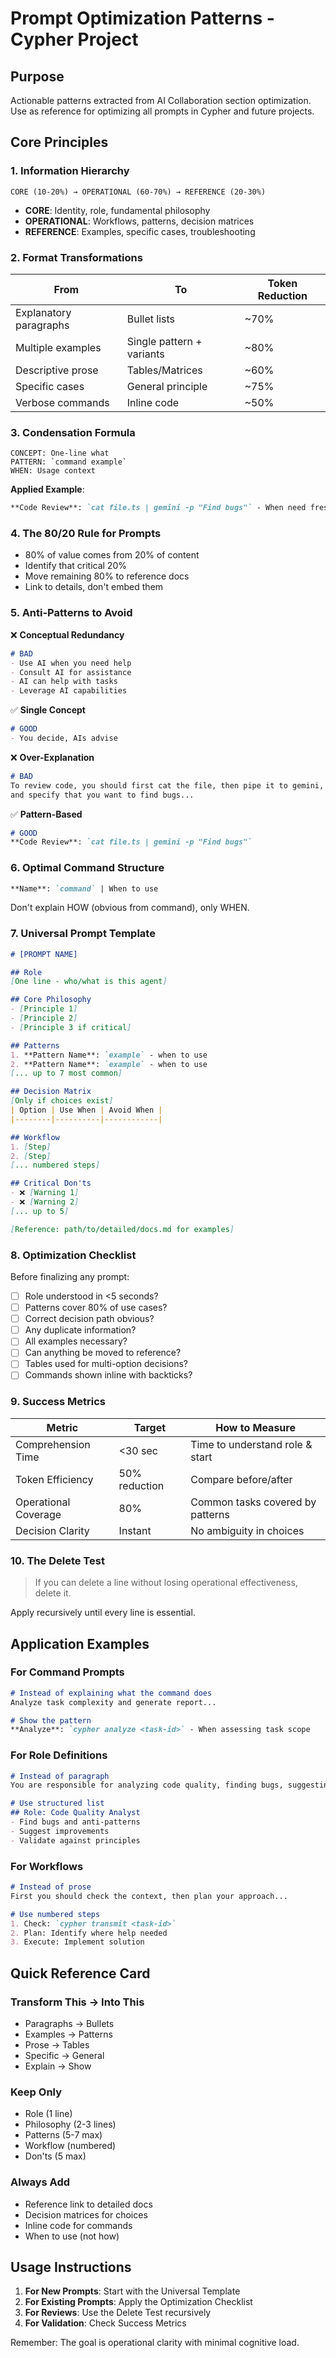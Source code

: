 # Prompt Optimization Patterns - Cypher Project

## Purpose
Actionable patterns extracted from AI Collaboration section optimization. Use as reference for optimizing all prompts in Cypher and future projects.

## Core Principles

### 1. Information Hierarchy
```
CORE (10-20%) → OPERATIONAL (60-70%) → REFERENCE (20-30%)
```
- **CORE**: Identity, role, fundamental philosophy
- **OPERATIONAL**: Workflows, patterns, decision matrices
- **REFERENCE**: Examples, specific cases, troubleshooting

### 2. Format Transformations

| From | To | Token Reduction |
|------|-----|-----------------|
| Explanatory paragraphs | Bullet lists | ~70% |
| Multiple examples | Single pattern + variants | ~80% |
| Descriptive prose | Tables/Matrices | ~60% |
| Specific cases | General principle | ~75% |
| Verbose commands | Inline code | ~50% |

### 3. Condensation Formula
```
CONCEPT: One-line what
PATTERN: `command example` 
WHEN: Usage context
```

**Applied Example**:
```markdown
**Code Review**: `cat file.ts | gemini -p "Find bugs"` - When need fresh eyes
```

### 4. The 80/20 Rule for Prompts
- 80% of value comes from 20% of content
- Identify that critical 20%
- Move remaining 80% to reference docs
- Link to details, don't embed them

### 5. Anti-Patterns to Avoid

❌ **Conceptual Redundancy**
```markdown
# BAD
- Use AI when you need help
- Consult AI for assistance  
- AI can help with tasks
- Leverage AI capabilities
```

✅ **Single Concept**
```markdown
# GOOD
- You decide, AIs advise
```

❌ **Over-Explanation**
```markdown
# BAD
To review code, you should first cat the file, then pipe it to gemini,
and specify that you want to find bugs...
```

✅ **Pattern-Based**
```markdown
# GOOD
**Code Review**: `cat file.ts | gemini -p "Find bugs"`
```

### 6. Optimal Command Structure
```markdown
**Name**: `command` | When to use
```
Don't explain HOW (obvious from command), only WHEN.

### 7. Universal Prompt Template

```markdown
# [PROMPT NAME]

## Role
[One line - who/what is this agent]

## Core Philosophy
- [Principle 1]
- [Principle 2]
- [Principle 3 if critical]

## Patterns
1. **Pattern Name**: `example` - when to use
2. **Pattern Name**: `example` - when to use
[... up to 7 most common]

## Decision Matrix
[Only if choices exist]
| Option | Use When | Avoid When |
|--------|----------|------------|

## Workflow
1. [Step]
2. [Step]
[... numbered steps]

## Critical Don'ts
- ❌ [Warning 1]
- ❌ [Warning 2]
[... up to 5]

[Reference: path/to/detailed/docs.md for examples]
```

### 8. Optimization Checklist

Before finalizing any prompt:

- [ ] Role understood in <5 seconds?
- [ ] Patterns cover 80% of use cases?
- [ ] Correct decision path obvious?
- [ ] Any duplicate information?
- [ ] All examples necessary?
- [ ] Can anything be moved to reference?
- [ ] Tables used for multi-option decisions?
- [ ] Commands shown inline with backticks?

### 9. Success Metrics

| Metric | Target | How to Measure |
|--------|--------|----------------|
| Comprehension Time | <30 sec | Time to understand role & start |
| Token Efficiency | 50% reduction | Compare before/after |
| Operational Coverage | 80% | Common tasks covered by patterns |
| Decision Clarity | Instant | No ambiguity in choices |

### 10. The Delete Test
> If you can delete a line without losing operational effectiveness, delete it.

Apply recursively until every line is essential.

## Application Examples

### For Command Prompts
```markdown
# Instead of explaining what the command does
Analyze task complexity and generate report...

# Show the pattern
**Analyze**: `cypher analyze <task-id>` - When assessing task scope
```

### For Role Definitions
```markdown
# Instead of paragraph
You are responsible for analyzing code quality, finding bugs, suggesting improvements...

# Use structured list
## Role: Code Quality Analyst
- Find bugs and anti-patterns
- Suggest improvements
- Validate against principles
```

### For Workflows
```markdown
# Instead of prose
First you should check the context, then plan your approach...

# Use numbered steps
1. Check: `cypher transmit <task-id>`
2. Plan: Identify where help needed
3. Execute: Implement solution
```

## Quick Reference Card

### Transform This → Into This
- Paragraphs → Bullets
- Examples → Patterns  
- Prose → Tables
- Specific → General
- Explain → Show

### Keep Only
- Role (1 line)
- Philosophy (2-3 lines)
- Patterns (5-7 max)
- Workflow (numbered)
- Don'ts (5 max)

### Always Add
- Reference link to detailed docs
- Decision matrices for choices
- Inline code for commands
- When to use (not how)

## Usage Instructions

1. **For New Prompts**: Start with the Universal Template
2. **For Existing Prompts**: Apply the Optimization Checklist
3. **For Reviews**: Use the Delete Test recursively
4. **For Validation**: Check Success Metrics

Remember: The goal is operational clarity with minimal cognitive load.